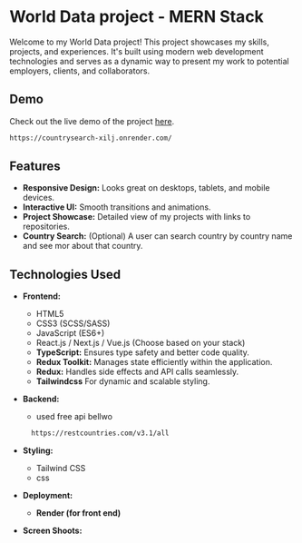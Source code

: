 # World Data project - MERN Stack

Welcome to my World Data project! This project showcases my skills, projects, and experiences. It's built using modern web development technologies and serves as a dynamic way to present my work to potential employers, clients, and collaborators.

## Demo

Check out the live demo of the project [here](https://countrysearch-xilj.onrender.com/).
```bash
https://countrysearch-xilj.onrender.com/
```
## Features

- **Responsive Design:** Looks great on desktops, tablets, and mobile devices.
- **Interactive UI:** Smooth transitions and animations.
- **Project Showcase:** Detailed view of my projects with links to repositories.
- **Country Search:** (Optional) A user can search country by country name and see mor about that country.


## Technologies Used

- **Frontend:**
  - HTML5
  - CSS3 (SCSS/SASS)
  - JavaScript (ES6+)
  - React.js / Next.js / Vue.js (Choose based on your stack)
  - **TypeScript:** Ensures type safety and better code quality.
  - **Redux Toolkit:** Manages state efficiently within the application.
  - **Redux:** Handles side effects and API calls seamlessly.
  - **Tailwindcss** For dynamic and scalable styling.

- **Backend:**
  - used free  api bellwo 
  ```bash
    https://restcountries.com/v3.1/all
  ```

- **Styling:**
  - Tailwind CSS
  - css


- **Deployment:**
  - **Render (for front end)**


- **Screen Shoots:**
